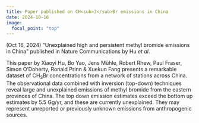 ```yaml
---
title: Paper published on CH<sub>3</sub>Br emissions in China 
date: 2024-10-16
image:
  focal_point: "top"
---
```

(Oct 16, 2024) "Unexplained high and persistent methyl bromide emissions in China" published in Nature Communications by Hu *et al*. 

<!--more-->

This paper by Xiaoyi Hu, Bo Yao, Jens Mühle, Robert Rhew, Paul Fraser, Simon O’Doherty, Ronald Prinn & Xuekun Fang presents a remarkable dataset of CH<sub>3</sub>Br concentrations from a network of stations across China. The observational data combined with inversion (top-down) techniques reveal large and unexplained emissions of methyl bromide from the eastern provinces of China. The top down emission estimates exceed the bottom up estimates by 5.5 Gg/yr, and these are currently unexplained.  They may represent unreported or previously unknown emissions from anthropogenic sources. 

